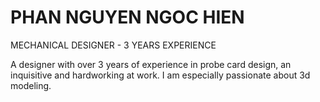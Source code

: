 # PHAN NGUYEN NGOC HIEN
<p class="style_01"> MECHANICAL DESIGNER - 3 YEARS EXPERIENCE </p>

<p>
A designer with over 3 years of experience in probe card design, an inquisitive and hardworking at work.
I am especially passionate about 3d modeling.
</p>
